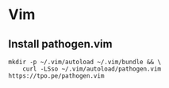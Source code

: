 # Vim

## Install pathogen.vim
```
mkdir -p ~/.vim/autoload ~/.vim/bundle && \
	curl -LSso ~/.vim/autoload/pathogen.vim https://tpo.pe/pathogen.vim
```
